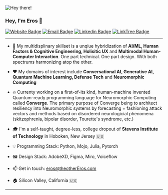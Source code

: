 ![Hey there!](https://media.tenor.com/acihnolEVYAAAAAC/goku-hi.gif)

 ### Hey, I'm Eros 👋
 
[![Website Badge](https://img.shields.io/badge/-Website-black?style=flat-square&logo=Website&logoColor=white&link=https://www.theotherEros.com/)](https://www.theotherEros.com/)
[![Email Badge](https://img.shields.io/badge/-Email-c14438?style=flat-square&logo=Gmail&logoColor=white&link=mailto:eros@theotherEros.com)](mailto:eros@theotherEros.com)
[![Linkedin Badge](https://img.shields.io/badge/-LinkedIn-blue?style=flat-square&logo=Linkedin&logoColor=white&link=https://www.linkedin.com/in/erosmarcello)](https://www.linkedin.com/in/erosmarcello/)
[![LinkTree Badge](https://img.shields.io/badge/Press-12100E?style=flat-square&logo=medium&logoColor=green&link=https://linktr.ee/erosmarcello/)](https://linktr.ee/erosmarcello/)

---

- 🧠 My multidisplinary skillset is a unqiue hybridization of **AI/ML, Human Factors & Cognitive Engineering, Holisitic UX** and **Multimodal Human-Computer Interaction**. One part technical. One part design. With both spectrums harmonizing atop the other.

- ❤️ My domains of interest include **Conversational AI, Generative AI, Quantum Machine Learning, Defense Tech** and **Neuromorphic Computing**

- 🔥 Currenty working on a first-of-its kind, human-machine invented Quantum-ready programming language for Neuromorphic Computing called **Converge**. The primary purpose of Converge being to architect resiliency into Neuromorphic systems by forecasting + fashioning attack vectors and methods based on disordered neurologicial phenomena (skitzophrenia, bipolar disorder, Tourette's syndrome, etc.) 

- 🎓 I'm a self-taught, degree-less, college dropout of **Stevens Institute of Technology** in Hoboken, New Jersey 🇺🇸
    
- 💡 Programming Stack: Python, Mojo, Julia, Pytorch

- 🖼️ Design Stack: AdobeXD, Figma, Miro, Voiceflow 
    
- 📫 Get in touch: [eros@theotherEros.com](mailto:eros@theotherEros.com)
    
- 🏠 Silicon Valley, California 🇺🇸

---
